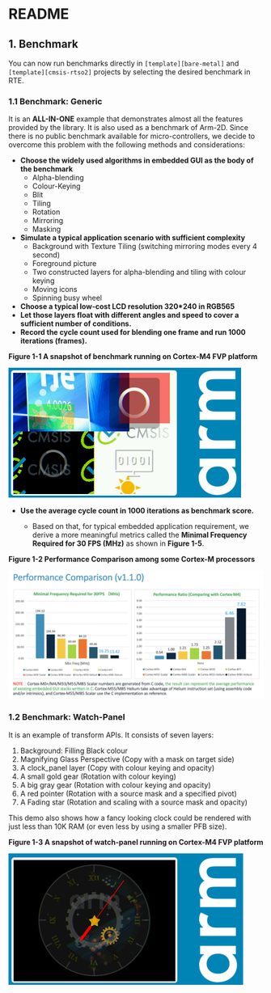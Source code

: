 # README



## 1. Benchmark 

You can now run benchmarks directly in `[template][bare-metal]` and `[template][cmsis-rtso2]` projects by selecting the desired benchmark in RTE.

### 1.1 Benchmark: Generic

It is an **ALL-IN-ONE** example that demonstrates almost all the features provided by the library. It is also used as a benchmark of Arm-2D. Since there is no public benchmark available for micro-controllers, we decide to overcome this problem with the following methods and considerations:

- **Choose the widely used algorithms in embedded GUI as the body of the benchmark**
  - Alpha-blending
  - Colour-Keying
  - Blit
  - Tiling
  - Rotation
  - Mirroring
  - Masking
- **Simulate a typical application scenario with sufficient complexity**
  - Background with Texture Tiling (switching mirroring modes every 4 second)
  - Foreground picture 
  - Two constructed layers for alpha-blending and tiling with colour keying
  - Moving icons
  - Spinning busy wheel
- **Choose a typical low-cost LCD resolution 320*240 in RGB565**
- **Let those layers float with different angles and speed to cover a sufficient number of conditions.**
- **Record the cycle count used for blending one frame and run 1000 iterations (frames).** 



**Figure 1-1 A snapshot of benchmark running on Cortex-M4 FVP platform**

![](../documentation/pictures/benchmark.png) 



- **Use the average cycle count in 1000 iterations as benchmark score.**

  - Based on that, for typical embedded application requirement, we derive a more meaningful metrics called the **Minimal Frequency Required for 30 FPS (MHz)** as shown in **Figure 1-5**. 

  

**Figure 1-2 Performance Comparison among some Cortex-M processors**

![image-20210318225839820](../documentation/pictures/TopReadme_1_6_2_b.png)



### 1.2 Benchmark: Watch-Panel

It is an example of transform APIs. It consists of seven layers:

1. Background: Filling Black colour
2. Magnifying Glass Perspective (Copy with a mask on target side)
3. A clock_panel layer (Copy with colour keying and opacity)
4. A small gold gear (Rotation with colour keying)
5. A big gray gear (Rotation with colour keying and opacity)
6. A red pointer (Rotation with a source mask and a specified pivot)
7. A Fading star (Rotation and scaling with a source mask and opacity)

This demo also shows how a fancy looking clock could be rendered with just less than 10K RAM (or even less by using a smaller PFB size). 

**Figure 1-3  A snapshot of watch-panel running on Cortex-M4 FVP platform**

![watch-panel](../documentation/pictures/watch-panel.png)  
